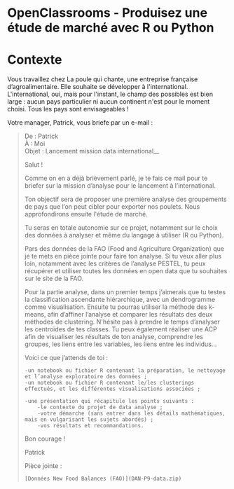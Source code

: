 # OpenClassrooms - Produisez une étude de marché avec R ou Python

# Contexte
Vous travaillez chez La poule qui chante, une entreprise française d’agroalimentaire. Elle souhaite se développer à l'international.
L'international, oui, mais pour l'instant, le champ des possibles est bien large : aucun pays particulier ni aucun continent n'est pour le moment choisi. Tous les pays sont envisageables !

Votre manager, Patrick, vous briefe par un e-mail :

> De : Patrick  
> À : Moi  
> Objet : Lancement mission data international__
>
> Salut !
>
> Comme on en a déjà brièvement parlé, je te fais ce mail pour te briefer sur la mission d’analyse pour le lancement à l’international.
>
> Ton objectif sera de proposer une première analyse des groupements de pays que l’on peut cibler pour exporter nos poulets. Nous approfondirons ensuite l'étude de marché.
>
> Tu seras en totale autonomie sur ce projet, notamment sur le choix des données à analyser et même du langage à utiliser (R ou Python).
>
> Pars des données de la FAO (Food and Agriculture Organization) que je te mets en pièce jointe pour faire ton analyse. Si tu veux aller plus loin, notamment avec les critères de l’analyse PESTEL, tu peux récupérer et utiliser toutes les données en open data que tu souhaites sur le site de la FAO.
>
> Pour la partie analyse, dans un premier temps j’aimerais que tu testes la classification ascendante hiérarchique, avec un dendrogramme comme visualisation. Ensuite tu pourras utiliser la méthode des k-means, afin d’affiner l’analyse et comparer les résultats des deux méthodes de clustering. N'hésite pas à prendre le temps d’analyser les centroïdes de tes classes. Tu peux également réaliser une ACP afin de visualiser les résultats de ton analyse, comprendre les groupes, les liens entre les variables, les liens entre les individus...
>
> Voici ce que j’attends de toi :
>
>     -un notebook ou fichier R contenant la préparation, le nettoyage et l’analyse exploratoire des données ;
>     -un notebook ou fichier R contenant le/les clusterings effectués, et les différentes visualisations associées ;
>
>     -une présentation qui récapitule les points suivants :
>         -le contexte du projet de data analyse ;
>         -votre démarche (sans entrer dans les détails mathématiques, mais en vulgarisant les sujets abordés) ;
>         -vos résultats et recommandations.
>
>
>
> Bon courage !
>
> Patrick
>
> Pièce jointe :
>
>     [Données New Food Balances (FAO)](DAN-P9-data.zip)
